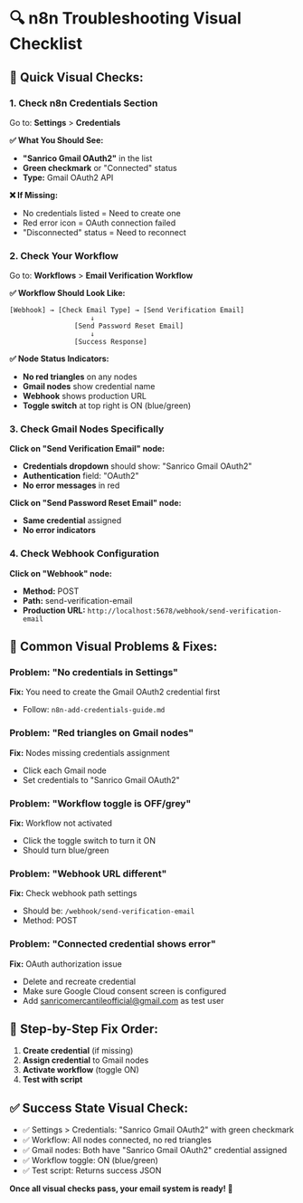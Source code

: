 # 🔍 n8n Troubleshooting Visual Checklist

## 🎯 **Quick Visual Checks:**

### **1. Check n8n Credentials Section**
Go to: **Settings** > **Credentials**

**✅ What You Should See:**
- **"Sanrico Gmail OAuth2"** in the list
- **Green checkmark** or "Connected" status
- **Type:** Gmail OAuth2 API

**❌ If Missing:**
- No credentials listed = Need to create one
- Red error icon = OAuth connection failed
- "Disconnected" status = Need to reconnect

### **2. Check Your Workflow**
Go to: **Workflows** > **Email Verification Workflow**

**✅ Workflow Should Look Like:**
```
[Webhook] → [Check Email Type] → [Send Verification Email]
                    ↓
                [Send Password Reset Email]
                    ↓
                [Success Response]
```

**✅ Node Status Indicators:**
- **No red triangles** on any nodes
- **Gmail nodes** show credential name
- **Webhook** shows production URL
- **Toggle switch** at top right is ON (blue/green)

### **3. Check Gmail Nodes Specifically**

**Click on "Send Verification Email" node:**
- **Credentials dropdown** should show: "Sanrico Gmail OAuth2"
- **Authentication** field: "OAuth2"
- **No error messages** in red

**Click on "Send Password Reset Email" node:**
- **Same credential** assigned
- **No error indicators**

### **4. Check Webhook Configuration**

**Click on "Webhook" node:**
- **Method:** POST
- **Path:** send-verification-email
- **Production URL:** `http://localhost:5678/webhook/send-verification-email`

## 🚨 **Common Visual Problems & Fixes:**

### **Problem: "No credentials in Settings"**
**Fix:** You need to create the Gmail OAuth2 credential first
- Follow: `n8n-add-credentials-guide.md`

### **Problem: "Red triangles on Gmail nodes"**
**Fix:** Nodes missing credentials assignment
- Click each Gmail node
- Set credentials to "Sanrico Gmail OAuth2"

### **Problem: "Workflow toggle is OFF/grey"**
**Fix:** Workflow not activated
- Click the toggle switch to turn it ON
- Should turn blue/green

### **Problem: "Webhook URL different"**
**Fix:** Check webhook path settings
- Should be: `/webhook/send-verification-email`
- Method: POST

### **Problem: "Connected credential shows error"**
**Fix:** OAuth authorization issue
- Delete and recreate credential
- Make sure Google Cloud consent screen is configured
- Add sanricomercantileofficial@gmail.com as test user

## 🎯 **Step-by-Step Fix Order:**

1. **Create credential** (if missing)
2. **Assign credential** to Gmail nodes
3. **Activate workflow** (toggle ON)
4. **Test with script**

## ✅ **Success State Visual Check:**
- ✅ Settings > Credentials: "Sanrico Gmail OAuth2" with green checkmark
- ✅ Workflow: All nodes connected, no red triangles
- ✅ Gmail nodes: Both have "Sanrico Gmail OAuth2" credential assigned
- ✅ Workflow toggle: ON (blue/green)
- ✅ Test script: Returns success JSON

**Once all visual checks pass, your email system is ready! 🎉**